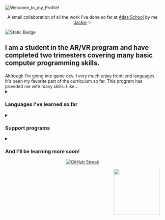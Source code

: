 ![Welcome_to_my_Profile!](https://github.com/Srixx24/Srixx24/assets/144152489/3008c157-ccb1-4f00-91f9-abbca4a06bde)

<p align="center">
A small collaboration of all the work I've done so far at <a href="https://www.atlasschool.com/">Atlas School</a> by me <a href="https://github.com/Srixx24/">Jackie</a> ✨
</p>

![Static Badge](https://img.shields.io/badge/Queers%20Ruling-Code%20Space-purple?style=string&logoColor=purple) 

<h2><p align="left">
I am a student in the AR/VR program and have completed two trimesters covering many basic computer programming skills.
</p></h2>
Although I'm going into game dev, I very much enjoy front-end languages. It's been my favorite part of the curriculum so far. This program has provided me with many skills. Like...


<br>

<details>
<summary><h3>Languages I've learned so far</h3></summary>
<ul><li>C</li>
<li>Python</li>
<li>C#</li>
<li>Javascript</li>
<li>HTML</li>
<li>CSS</li>
<li>Markdown</li>
</ul></details>


<details>
<summary><h3>Support programs</h3></summary>
<ul><li>Docker - management of applications within lightweight, isolated containers.</li>
<li>VS code - a source code editor that has given me an efficient coding experience.</li>
<li>Postman - API development tool that has made testing HTTP requests and analyzing responses very seamless.</li>
<li>And more to come!</li>
</ul></details>


<details>
<summary><h3>And I'll be learning more soon!</h3></summary>
<ul>
<li>How to use Unity and all its functionality</li>
<li>How to create 3D applications</li>
<li>And who knows what else 🤓 </li>
</ul></details>



<div align="center">
  <a href="https://git.io/streak-stats"><img src="https://github-readme-streak-stats.herokuapp.com?user=Srixx24&theme=monokai&border_radius=6&date_format=M%20j%5B%2C%20Y%5D" alt="GitHub Streak" /></a>
</div>




<p align="right">
  <img width="150" src="https://github.com/Srixx24/Srixx24/assets/144152489/6093b9ef-6cd0-4b18-a0db-d9b152892d29">
</p>

<!---
Srixx24/Srixx24 is a ✨ special ✨ repository because its `README.md` (this file) appears on your GitHub profile.
You can click the Preview link to take a look at your changes.
--->
